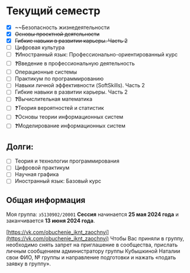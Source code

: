 # Текущий семестр
- [x] ~~Безопасность жизнедеятельности
- [x] ~~Основы проектной деятельности~~
- [x] ~~Гибкие навыки в развитии карьеры. Часть 2~~
- [ ] Цифровая культура
- [ ] ❓Иностранный язык: Профессионально-ориентированный курс
- [ ] ❓Введение в профессиональную деятельность
- [ ] Операционные системы
- [ ] Практикум по программированию
- [ ] Навыки личной эффективности (SoftSkills). Часть 2
- [ ] Гибкие навыки в развитии карьеры. Часть 2
- [ ] ❓Вычислительная математика
- [ ] ❓Теория вероятностей и статистик  
- [ ] ❓Основы теории информационных систем
- [ ] ❓Моделирование информационных систем

## Долги:
- [ ] Теория и технологии программирования
- [ ] Цифровой практикум
- [ ] Научная графика
- [ ] Иностранный язык: Базовый курс

## Общая информация 
Моя группа: `з5130902/20001`
**Сессия** начинается **25 мая 2024 года** и заканчивается **13 июня 2024 года**.

[https://vk.com/obuchenie_iknt_zaochnyi](https://vk.com/obuchenie_iknt_zaochnyi)
Чтобы Вас приняли в группу, необходимо снять запрет на приглашение в сообщества, прислать личным сообщением администратору группы Кубышкиной Наталии свои ФИО, № группы и направление подготовки и нажать «подать заявку в группу».